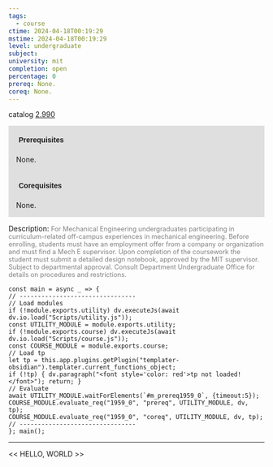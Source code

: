 ```yaml
---
tags:
  - course
ctime: 2024-04-18T00:19:29
mstime: 2024-04-18T00:19:29
level: undergraduate
subject: 
university: mit
completion: open
percentage: 0
prereq: None.
coreq: None.
---
```


catalog [2.990](http://student.mit.edu/catalog/m2c.html#2.990)

<span style="display: block; padding: 15px; background-color: rgb(100, 100, 100, 0.2);"><font id="m_prereq1959_0" style="display: block; font-family: Arial, sans-serif; font-weight: bold; padding: 5px">Prerequisites</font><br><span id="prereq1959_0">None.</span></span>
<span style="display: block; padding: 15px; background-color: rgb(100, 100, 100, 0.2);"><font id="m_coreq1959_0" style="display: block; font-family: Arial, sans-serif; font-weight: bold; padding: 5px">Corequisites</font><br><span id="coreq1959_0">None.</span></span>

<font style="">Description:</font>
<font style="color: grey; font-size: 0.8rem;">For Mechanical Engineering undergraduates participating in curriculum-related off-campus experiences in mechanical engineering. Before enrolling, students must have an employment offer from a company or organization and must find a Mech E supervisor. Upon completion of the coursework the student must submit a detailed design notebook, approved by the MIT supervisor. Subject to departmental approval. Consult Department Undergraduate Office for details on procedures and restrictions.</font>

```dataviewjs
const main = async _ => {
// --------------------------------
// Load modules
if (!module.exports.utility) dv.executeJs(await dv.io.load("Scripts/utility.js"));
const UTILITY_MODULE = module.exports.utility;
if (!module.exports.course) dv.executeJs(await dv.io.load("Scripts/course.js"));
const COURSE_MODULE = module.exports.course;
// Load tp
let tp = this.app.plugins.getPlugin("templater-obsidian").templater.current_functions_object;
if (!tp) { dv.paragraph("<font style='color: red'>tp not loaded!</font>"); return; }
// Evaluate
await UTILITY_MODULE.waitForElements(`#m_prereq1959_0`, {timeout:5});
COURSE_MODULE.evaluate_req("1959_0", "prereq", UTILITY_MODULE, dv, tp);
COURSE_MODULE.evaluate_req("1959_0", "coreq", UTILITY_MODULE, dv, tp);
// --------------------------------
}; main();
```

---

<< HELLO, WORLD >>
